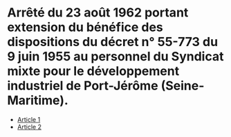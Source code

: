 # Arrêté du 23 août 1962 portant extension du bénéfice des dispositions du décret n° 55-773 du 9 juin 1955 au personnel du Syndicat mixte pour le développement industriel de Port-Jérôme (Seine-Maritime).

- [Article 1](article-1.md)
- [Article 2](article-2.md)
